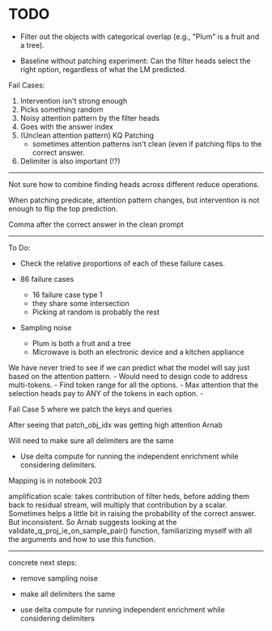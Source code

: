 # TODO

- Filter out the objects with categorical overlap (e.g., "Plum" is a fruit and a tree).

- Baseline without patching experiment: Can the filter heads select the right option, regardless of what the LM predicted.

Fail Cases:
1. Intervention isn't strong enough
2. Picks something random
3. Noisy attention pattern by the filter heads
4. Goes with the answer index
5. (Unclean attention pattern) KQ Patching
	- sometimes attention patterns isn't clean (even if patching flips to the correct answer.
6. Delimiter is also important (!?)


----

Not sure how to combine finding heads across different reduce operations.


When patching predicate, attention pattern changes, but intervention is not enough to flip the top prediction.

Comma after the correct answer in the clean prompt

---

To Do:

- Check the relative proportions of each of these failure cases.

- 86 failure cases
	- 16 failure case type 1
	- they share some intersection
	- Picking at random is probably the rest
	
- Sampling noise
	- Plum is both a fruit and a tree
	- Microwave is both an electronic device and a kitchen appliance

We have never tried to see if we can predict what the model will say just based on the attention pattern.
	- Would need to design code to address multi-tokens.
	- Find token range for all the options.
	- Max attention that the selection heads pay to ANY of the tokens in each option.
	- 

Fail Case 5 where we patch the keys and queries

After seeing that patch_obj_idx was getting high attention Arnab 

Will need to make sure all delimiters are the same

- Use delta compute for running the independent enrichment while considering delimiters.

Mapping is in notebook 203

amplification scale: takes contribution of filter heds, before adding them back to residual stream, will multiply that contribution by a scalar. Sometimes helps a little bit in raising the probability of the correct answer. But inconsistent. So Arnab suggests looking at the validate_q_proj_ie_on_sample_pair() function, familiarizing myself with all the arguments and how to use this function. 

---

concrete next steps:

- remove sampling noise

- make all delimiters the same

- use delta compute for running independent enrichment while considering delimiters

